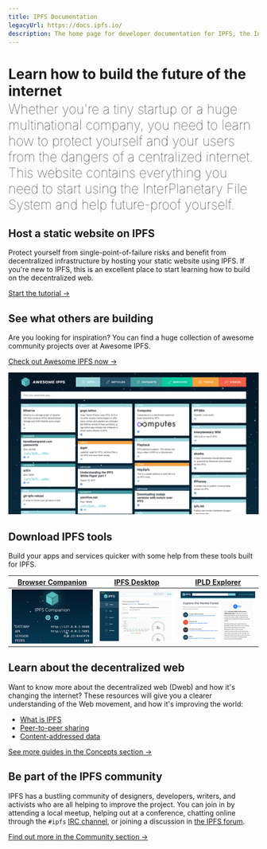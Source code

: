 ```yaml
---
title: IPFS Documentation
legacyUrl: https://docs.ipfs.io/
description: The home page for developer documentation for IPFS, the InterPlanetary File System.
---
```


# Learn how to build the future of the internet

<p style="font-size:1.65rem; font-weight: 100; line-height: 2rem; margin-top: -15px;">Whether you're a tiny startup or a huge multinational company, you need to learn how to protect yourself and your users from the dangers of a centralized internet. This website contains everything you need to start using the InterPlanetary File System and help future-proof yourself.</p>

## Host a static website on IPFS

Protect yourself from single-point-of-failure risks and benefit from decentralized infrastructure by hosting your static website using IPFS. If you're new to IPFS, this is an excellent place to start learning how to build on the decentralized web. 

[Start the tutorial →](/how-to/host-single-page-site/)

## See what others are building

Are you looking for inspiration? You can find a huge collection of awesome community projects over at Awesome IPFS. 

[Check out Awesome IPFS now →](https://awesome.ipfs.io/)

![The Awesome IPFS homepage.](./images/awesome-ipfs.png)

## Download IPFS tools

Build your apps and services quicker with some help from these tools built for IPFS.

| [Browser Companion](https://github.com/ipfs-shipyard/ipfs-companion)   | [IPFS Desktop](https://github.com/ipfs-shipyard/ipfs-desktop)| [IPLD Explorer](https://explore.ipld.io/) |
| --- | --- | --- |
| ![The IFPS browser companion in Firefox.](./images/ipfs-companion.png) | ![The IPFS desktop app running on MacOS with the status tab open.](./images/ipfs-desktop.png) | ![The IPLD Explorer homepage.](./images/ipld-explorer.png) |

## Learn about the decentralized web

Want to know more about the decentralized web (Dweb) and how it's changing the internet? These resources will give you a clearer understanding of the Web movement, and how it's improving the world:

- [What is IPFS](/concepts/what-is-ipfs/)
- [Peer-to-peer sharing](/concepts/dht/)
- [Content-addressed data](/concepts/content-addressing/)

[See more guides in the Concepts section →](/concepts/)

## Be part of the IPFS community

IPFS has a bustling community of designers, developers, writers, and activists who are all helping to improve the project. You can join in by attending a local meetup, helping out at a conference, chatting online through the `#ipfs` [IRC channel](/community/irc), or joining a discussion in [the IPFS forum](https://discuss.ipfs.io/).

[Find out more in the Community section →](/community/)
